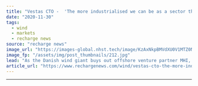 ```yaml
---
title: "Vestas CTO -  'The more industrialised we can be as a sector the bigger the role we can play'"
date: "2020-11-30"
tags: 
  - wind
  - markets
  - recharge news
source: "recharge news"
image_url: "https://images-global.nhst.tech/image/KzAxNkpBMVdXU0V1MTZ0NnR4bk9UVlZEZW52em43YnJCMjFKMnlCT1ZyUT0=/nhst/binary/2666099aa76524a31f84503bdfe8a7f0"
image_fp: "/assets/img/post_thumbnails/212.jpg"
lead: "As the Danish wind giant buys out offshore venture partner MHI, technology chief Anders Nielsen talks with Darius Snieckus about innovation, the company's energy transition mission, and catching the market's 'fat fish'"
article_url: "https://www.rechargenews.com/wind/vestas-cto-the-more-industrialised-we-can-be-as-a-sector-the-bigger-the-role-we-can-play/2-1-920977"
---
```


---
